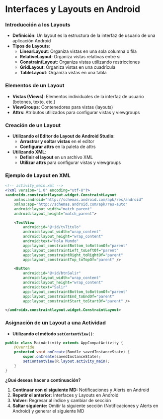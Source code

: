 **Interfaces y Layouts en Android**
==================================

### Introducción a los Layouts

* **Definición**: Un layout es la estructura de la interfaz de usuario de una aplicación Android
* **Tipos de Layouts**:
	+ **LinearLayout**: Organiza vistas en una sola columna o fila
	+ **RelativeLayout**: Organiza vistas relativas entre sí
	+ **ConstraintLayout**: Organiza vistas utilizando restricciones
	+ **GridLayout**: Organiza vistas en una cuadrícula
	+ **TableLayout**: Organiza vistas en una tabla

### Elementos de un Layout

* **Vistas (Views)**: Elementos individuales de la interfaz de usuario (botones, texto, etc.)
* **ViewGroups**: Contenedores para vistas (layouts)
* **Attrs**: Atributos utilizados para configurar vistas y viewgroups

### Creación de un Layout

* **Utilizando el Editor de Layout de Android Studio**:
	+ **Arrastrar y soltar vistas** en el editor
	+ **Configurar attrs** en la paleta de attrs
* **Utilizando XML**:
	+ **Definir el layout** en un archivo XML
	+ **Utilizar attrs** para configurar vistas y viewgroups

### Ejemplo de Layout en XML
```xml
<!-- activity_main.xml -->
<?xml version="1.0" encoding="utf-8"?>
<androidx.constraintlayout.widget.ConstraintLayout
    xmlns:android="http://schemas.android.com/apk/res/android"
    xmlns:app="http://schemas.android.com/apk/res-auto"
    android:layout_width="match_parent"
    android:layout_height="match_parent">

    <TextView
        android:id="@+id/tvTitulo"
        android:layout_width="wrap_content"
        android:layout_height="wrap_content"
        android:text="Hola Mundo"
        app:layout_constraintBottom_toBottomOf="parent"
        app:layout_constraintLeft_toLeftOf="parent"
        app:layout_constraintRight_toRightOf="parent"
        app:layout_constraintTop_toTopOf="parent" />

    <Button
        android:id="@+id/btnSalir"
        android:layout_width="wrap_content"
        android:layout_height="wrap_content"
        android:text="Salir"
        app:layout_constraintBottom_toBottomOf="parent"
        app:layout_constraintEnd_toEndOf="parent"
        app:layout_constraintStart_toStartOf="parent" />

</androidx.constraintlayout.widget.ConstraintLayout>
```

### Asignación de un Layout a una Actividad

* **Utilizando el método `setContentView()`**:
```java
public class MainActivity extends AppCompatActivity {
    @Override
    protected void onCreate(Bundle savedInstanceState) {
        super.onCreate(savedInstanceState);
        setContentView(R.layout.activity_main);
    }
}
```

**¿Qué deseas hacer a continuación?**

1. **Continuar con el siguiente MD:** Notificaciones y Alerts en Android
2. **Repetir el anterior:** Interfaces y Layouts en Android
3. **Volver:** Regresar al índice y cambiar de sección
4. **Saltar siguiente:** Omitir la siguiente sección (Notificaciones y Alerts en Android) y generar el siguiente MD